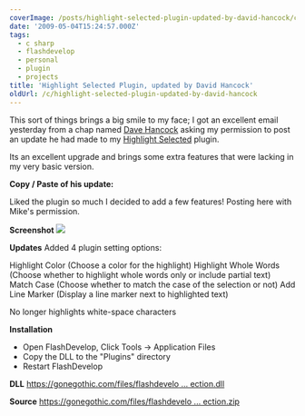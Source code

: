 ```yaml
---
coverImage: /posts/highlight-selected-plugin-updated-by-david-hancock/cover.jpg
date: '2009-05-04T15:24:57.000Z'
tags:
  - c sharp
  - flashdevelop
  - personal
  - plugin
  - projects
title: 'Highlight Selected Plugin, updated by David Hancock'
oldUrl: /c/highlight-selected-plugin-updated-by-david-hancock
---
```


This sort of things brings a big smile to my face; I got an excellent email yesterday from a chap named [Dave Hancock](https://gonegothic.com/) asking my permission to post an update he had made to my [Highlight Selected](https://www.mikecann.co.uk/?p=403) plugin.

<!-- more -->

Its an excellent upgrade and brings some extra features that were lacking in my very basic version.

**Copy / Paste of his update:**

Liked the plugin so much I decided to add a few features! Posting here with Mike's permission.

**Screenshot**
![](https://gonegothic.com/files/flashdevelop/HighlightSelection/HighlightSelection01.jpg)

**Updates**
Added 4 plugin setting options:

Highlight Color (Choose a color for the highlight)
Highlight Whole Words (Choose whether to highlight whole words only or include partial text)
Match Case (Choose whether to match the case of the selection or not)
Add Line Marker (Display a line marker next to highlighted text)

No longer highlights white-space characters

**Installation**

- Open FlashDevelop, Click Tools -> Application Files
- Copy the DLL to the "Plugins" directory
- Restart FlashDevelop

**DLL**
[https://gonegothic.com/files/flashdevelo ... ection.dll](https://gonegothic.com/files/flashdevelop/HighlightSelection/HighlightSelection.dll)

**Source**
[https://gonegothic.com/files/flashdevelo ... ection.zip](https://gonegothic.com/files/flashdevelop/HighlightSelection/HighlightSelection.zip)
